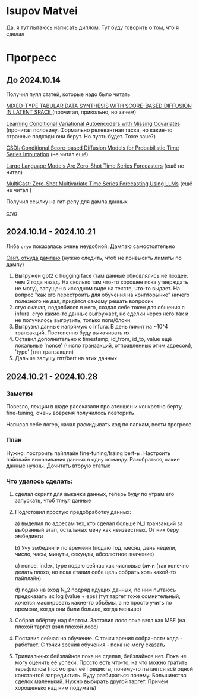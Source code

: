 # Isupov Matvei

Да, я тут пытаюсь написать диплом. Тут буду говорить о том, что я сделал 


# Прогресс

## До 2024.10.14

Получил пулл статей, которые надо было читать 

[MIXED-TYPE TABULAR DATA SYNTHESIS WITH
SCORE-BASED DIFFUSION IN LATENT SPACE
](https://arxiv.org/pdf/2310.09656) (прочитал, прикольно, но зачем)

[Learning Conditional Variational Autoencoders with Missing Covariates](https://arxiv.org/pdf/2203.01218) (прочитал половину. Формально релевантная таска, но какие-то странные подходы они берут. Но пусть будет. Тоже заче?)

[CSDI: Conditional Score-based Diffusion Models for
Probabilistic Time Series Imputation](https://arxiv.org/pdf/2107.03502) (не читал ещё)

[Large Language Models Are
Zero-Shot Time Series Forecasters](https://arxiv.org/pdf/2310.07820) (ещё не читал)

[MultiCast: Zero-Shot Multivariate Time Series
Forecasting Using LLMs](https://arxiv.org/pdf/2405.14748)
(ещё не читал )

Получил ссылку на гит-репу для дампа данных

[cryo](https://github.com/paradigmxyz/cryo)

## 2024.10.14 - 2024.10.21

Либа `cryo` показалась очень неудобной. Дампаю самостоятельно

[Сайт, откуда дампаю](https://app.infura.io/)
(нужно следить, чтоб не привысить лимиты по дампу)

1) Выгружен gpt2 с hugging face (там данные обновлялись не поздее, чем 2 года назад. На сколько там что-то хорошее пока утверждать не могу), запущен в исходном виде на тексте, что-то выдает. На вопрос "как его перестроить для обучения на крипторынке" ничего полезного не дал, придётся самому решать вопросик
2) cryo скачал, подолбился в него, создал себе токен для общения с infura. cryo какие-то данные выгружает, но сделки через него так и не получилось выгрузить, только логи/блоки
3) Выгрузил данные напрямую с infura. В день лимит на ~10^4 транзакций. Постепенно буду выкачивать их
4) Оставил дополнительно к timestamp, id_from, id_to, value ещё локальные 'nonce' (число транзакций, отправленных этим адресом), 'type' (тип транзакции)
5) Дальше запущу гпт/bert на этих данных

## 2024.10.21 - 2024.10.28

### Заметки
Повезло, лекции в шаде рассказали про атеншен и конкретно берту, fine-tuning, очень вовремя получилось повторить

Написал себе логер, начал раскидывать код по папкам, вести прогресс


### План
Нужно: построить пайплайн fine-tuning/traing bert-ы. Настроить пайплайн выкачивания данных в одну команду. Разобраться, какие данные нужны. Дочитать вторую статью

### Что удалось сделать:
1) сделал скрипт для выкачки данных, теперь буду по утрам его запускать, чтоб тянул данные

2) Подготовил простую предобработку данных:
    
    a) выделил по адресам тех, кто сделал больше N_1 транзакций за выбранный этап, остальных мечу как неизвестных. От них беру эмбединги
    
    b) Учу эмбединги по времени (подаю год, месяц, день недели, число, часы, минуты, секунды, абсолютное значение)
    
    c) nonce, index, type подаю сейчас как числовые фичи (так конечно делать плохо, но пока ставил себе цель собрать хоть какой-то пайплайн) 
    
    d) подаю на вход N_2 подряд идущих данных, по ним пытаюсь предсказать их  log (value + eps) (тут таргет тоже сомнительный, хочется маскировать какие-то объёмы, а не просто учить по времени, когда они были больше, когда меньше)

3) Собрал обёртку над бертом. Заставил лосс пока взял как MSE (на плохой таргет взял плохой лосс)

4) Поставил сейчас на обучение. С точки зрения собраности кода - работает. С точки зрения обучения - пока не могу сказать
5) Тривиальных бейзлайнов пока не сделал, бейзлайнов нет. Пока не могу оценить её успехи. Просто есть что-то, на что можно тратить терафлопсы 
(посмотрел её предикты, почему-то пытается всё одной константой запредиктить. Буду разбираться почему. Большинство сделок маленький. Нужно выбирать другой таргет. Причём хорошенько над ним подумать)
